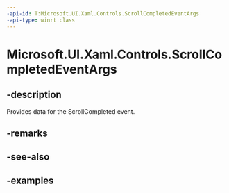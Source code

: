 ```yaml
---
-api-id: T:Microsoft.UI.Xaml.Controls.ScrollCompletedEventArgs
-api-type: winrt class
---
```


# Microsoft.UI.Xaml.Controls.ScrollCompletedEventArgs

<!--
public sealed class ScrollCompletedEventArgs
-->

## -description

Provides data for the ScrollCompleted event.

## -remarks

## -see-also

## -examples

